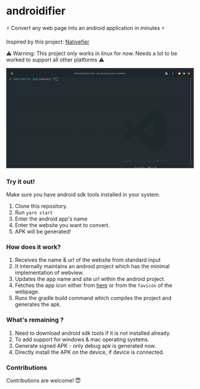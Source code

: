 # androidifier
⚡ Convert any web page into an android application in minutes ⚡


Inspired by this project: [Nativefier](https://github.com/jiahaog/nativefier)

⚠️ Warning: This project only works in linux for now. Needs a lot to be worked to support all other platforms ⚠️

![](demo.gif)


### Try it out!

Make sure you have android sdk tools installed in your system.

1) Clone this repository.
2) Run `yarn start`
3) Enter the android app's name
4) Enter the website you want to convert.
5) APK will be generated!

### How does it work?

1) Receives the name & url of the website from standard input
2) It internally maintains an android project which has the minimal implementation of webview.
3) Updates the app name and site url within the android project.
4) Fetches the app icon either from [here](https://github.com/rehman-00001/nativefier-icons) or from the `favicon` of the webpage.
4) Runs the gradle build command which compiles the project and generates the apk.


### What's remaining ?

1) Need to download android sdk tools if it is not installed already.
2) To add support for windows & mac operating systems.
3) Generate signed APK - only debug apk is generated now.
4) Directly install the APK on the device, if device is connected.


### Contributions 

Contributions are welcome! 😇
